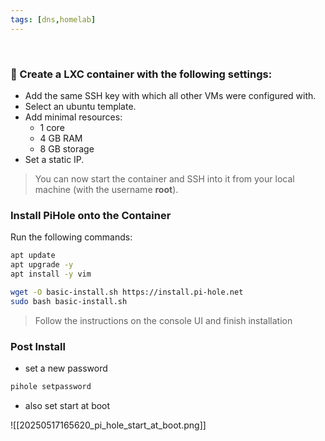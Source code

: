 ```yaml
---
tags: [dns,homelab]
---
```


</br>

### 🔧 Create a LXC container with the following settings:

- Add the same SSH key with which all other VMs were configured with.
- Select an ubuntu template.
- Add minimal resources:
	- 1 core
	- 4 GB RAM
	- 8 GB storage
- Set a static IP.

> You can now start the container and SSH into it from your local machine (with the username **root**).


### Install PiHole onto the Container

Run the following commands:

```bash ln:False
apt update
apt upgrade -y
apt install -y vim
```

```bash ln:False
wget -O basic-install.sh https://install.pi-hole.net
sudo bash basic-install.sh
```

> Follow the instructions on the console UI and finish installation


### Post Install

- set a new password

```bash ln:False
pihole setpassword
```

- also set start at boot

![[20250517165620_pi_hole_start_at_boot.png]]